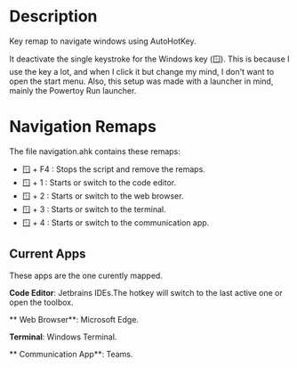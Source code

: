 Description
===

Key remap to navigate windows using AutoHotKey.

It deactivate the single keystroke for the Windows key (🪟). This is because I use the key a lot, and when I click it but change my mind, I don't want to open the start menu. Also, this setup was made with a launcher in mind, mainly the Powertoy Run launcher.

Navigation Remaps
===

The file navigation.ahk contains these remaps:

- 🪟 + F4 : Stops the script and remove the remaps.
- 🪟 + 1 : Starts or switch to the code editor.
- 🪟 + 2 : Starts or switch to the web browser.
- 🪟 + 3 : Starts or switch to the terminal.
- 🪟 + 4 : Starts or switch to the communication app.

Current Apps
---

These apps are the one curently mapped.

**Code Editor**: Jetbrains IDEs.The hotkey will switch to the last active one or open the toolbox.

** Web Browser**: Microsoft Edge.

**Terminal**: Windows Terminal.

** Communication App**: Teams.
